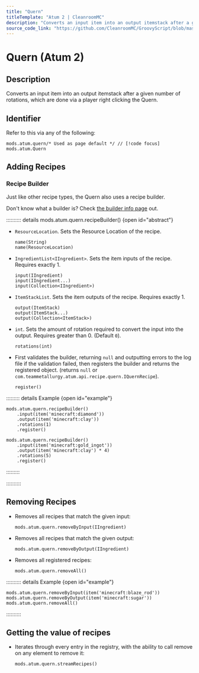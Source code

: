 ```yaml
---
title: "Quern"
titleTemplate: "Atum 2 | CleanroomMC"
description: "Converts an input item into an output itemstack after a given number of rotations, which are done via a player right clicking the Quern."
source_code_link: "https://github.com/CleanroomMC/GroovyScript/blob/master/src/main/java/com/cleanroommc/groovyscript/compat/mods/atum/Quern.java"
---
```


# Quern (Atum 2)

## Description

Converts an input item into an output itemstack after a given number of rotations, which are done via a player right clicking the Quern.

## Identifier

Refer to this via any of the following:

```groovy:no-line-numbers {1}
mods.atum.quern/* Used as page default */ // [!code focus]
mods.atum.Quern
```


## Adding Recipes

### Recipe Builder

Just like other recipe types, the Quern also uses a recipe builder.

Don't know what a builder is? Check [the builder info page](../../getting_started/builder.md) out.

:::::::::: details mods.atum.quern.recipeBuilder() {open id="abstract"}
- `ResourceLocation`. Sets the Resource Location of the recipe.

    ```groovy:no-line-numbers
    name(String)
    name(ResourceLocation)
    ```

- `IngredientList<IIngredient>`. Sets the item inputs of the recipe. Requires exactly 1.

    ```groovy:no-line-numbers
    input(IIngredient)
    input(IIngredient...)
    input(Collection<IIngredient>)
    ```

- `ItemStackList`. Sets the item outputs of the recipe. Requires exactly 1.

    ```groovy:no-line-numbers
    output(ItemStack)
    output(ItemStack...)
    output(Collection<ItemStack>)
    ```

- `int`. Sets the amount of rotation required to convert the input into the output. Requires greater than 0. (Default `0`).

    ```groovy:no-line-numbers
    rotations(int)
    ```

- First validates the builder, returning `null` and outputting errors to the log file if the validation failed, then registers the builder and returns the registered object. (returns `null` or `com.teammetallurgy.atum.api.recipe.quern.IQuernRecipe`).

    ```groovy:no-line-numbers
    register()
    ```

::::::::: details Example {open id="example"}
```groovy:no-line-numbers
mods.atum.quern.recipeBuilder()
    .input(item('minecraft:diamond'))
    .output(item('minecraft:clay'))
    .rotations(1)
    .register()

mods.atum.quern.recipeBuilder()
    .input(item('minecraft:gold_ingot'))
    .output(item('minecraft:clay') * 4)
    .rotations(5)
    .register()
```

:::::::::

::::::::::

## Removing Recipes

- Removes all recipes that match the given input:

    ```groovy:no-line-numbers
    mods.atum.quern.removeByInput(IIngredient)
    ```

- Removes all recipes that match the given output:

    ```groovy:no-line-numbers
    mods.atum.quern.removeByOutput(IIngredient)
    ```

- Removes all registered recipes:

    ```groovy:no-line-numbers
    mods.atum.quern.removeAll()
    ```

:::::::::: details Example {open id="example"}
```groovy:no-line-numbers
mods.atum.quern.removeByInput(item('minecraft:blaze_rod'))
mods.atum.quern.removeByOutput(item('minecraft:sugar'))
mods.atum.quern.removeAll()
```

::::::::::

## Getting the value of recipes

- Iterates through every entry in the registry, with the ability to call remove on any element to remove it:

    ```groovy:no-line-numbers
    mods.atum.quern.streamRecipes()
    ```
